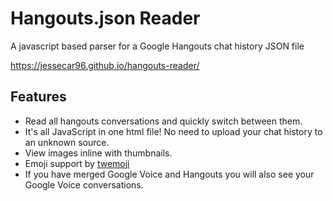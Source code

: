 # Hangouts.json Reader
A javascript based parser for a Google Hangouts chat history JSON file

https://jessecar96.github.io/hangouts-reader/

## Features
- Read all hangouts conversations and quickly switch between them.
- It's all JavaScript in one html file! No need to upload your chat history to an unknown source.
- View images inline with thumbnails.
- Emoji support by [twemoji](https://github.com/twitter/twemoji)
- If you have merged Google Voice and Hangouts you will also see your Google Voice conversations.
